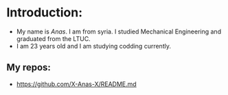 # Introduction:
- My name is _Anas_. I am from syria. I studied Mechanical Engineering and graduated from the LTUC.
- I am 23 years old and I am studying codding currently.

## My repos:
- https://github.com/X-Anas-X/README.md